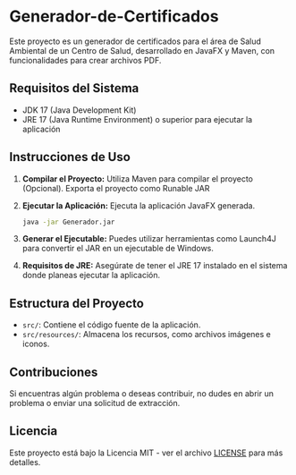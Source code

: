 # Generador-de-Certificados

Este proyecto es un generador de certificados para el área de Salud Ambiental de un Centro de Salud, desarrollado en JavaFX y Maven, con funcionalidades para crear archivos PDF.

## Requisitos del Sistema

- JDK 17 (Java Development Kit)
- JRE 17 (Java Runtime Environment) o superior para ejecutar la aplicación

## Instrucciones de Uso

1. **Compilar el Proyecto:** Utiliza Maven para compilar el proyecto (Opcional).
    Exporta el proyecto como Runable JAR

2. **Ejecutar la Aplicación:** Ejecuta la aplicación JavaFX generada.
    ```bash
    java -jar Generador.jar
    ```

3. **Generar el Ejecutable:** Puedes utilizar herramientas como Launch4J para convertir el JAR en un ejecutable de Windows.

4. **Requisitos de JRE:** Asegúrate de tener el JRE 17 instalado en el sistema donde planeas ejecutar la aplicación.

## Estructura del Proyecto

- `src/`: Contiene el código fuente de la aplicación.
- `src/resources/`: Almacena los recursos, como archivos imágenes e iconos.

## Contribuciones

Si encuentras algún problema o deseas contribuir, no dudes en abrir un problema o enviar una solicitud de extracción.

## Licencia

Este proyecto está bajo la Licencia MIT - ver el archivo [LICENSE](LICENSE) para más detalles.
